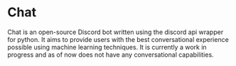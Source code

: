 # Chat
Chat is an open-source Discord bot written using the discord api wrapper for python. It aims to provide users with the best conversational experience possible using machine learning techniques. It  is currently a work in progress and as of now does not have any conversational capabilities.
